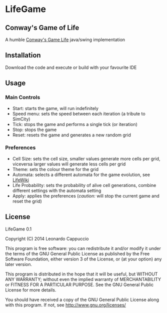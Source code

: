 # LifeGame

## Conway's Game of Life

A humble [Conway's Game Life](http://en.wikipedia.org/wiki/Conway%27s_Game_of_Life) java/swing implementation

## Installation

Download the code and execute or build with your favourite IDE

## Usage

### Main Controls

- Start: starts the game, will run indefinitely
- Speed menu: sets the speed between each iteration (a tribute to SimCity)
- Tick: stops the game and performs a single tick (or iteration)
- Stop: stops the game
- Reset: resets the game and generates a new random grid

### Preferences

- Cell Size: sets the cell size, smaller values generate more cells per grid, viceversa larger values will generate less cells per grid
- Theme: sets the colour theme for the grid
- Automata: selects a different automata for the game evolution, see [LifeWiki](http://www.conwaylife.com/wiki/Cellular_automaton)
- Life Probability: sets the probability of alive cell generations, combine different settings with the automata setting
- Apply: applies the preferences (*caution:* will stop the current game and reset the grid)

## License

LifeGame 0.1

Copyright (C) 2014 Leonardo Cappuccio

This program is free software: you can redistribute it and/or modify
it under the terms of the GNU General Public License as published by
the Free Software Foundation, either version 3 of the License, or
(at your option) any later version.

This program is distributed in the hope that it will be useful,
but WITHOUT ANY WARRANTY; without even the implied warranty of
MERCHANTABILITY or FITNESS FOR A PARTICULAR PURPOSE.  See the
GNU General Public License for more details.

You should have received a copy of the GNU General Public License
along with this program.  If not, see http://www.gnu.org/licenses/